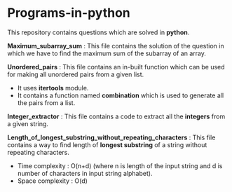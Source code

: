 # Programs-in-python
This repository contains questions which are solved in **python**.


**Maximum_subarray_sum** : This file contains the solution of the question in which we have to find the maximum sum of the subarray of an array. 


**Unordered_pairs** : This file contains an in-built function which can be used for making all unordered pairs from a given list.
   - It uses **itertools** module.
   - It contains a function named **combination** which is used to generate all the pairs from a list.


**Integer_extractor** : This file contains a code to extract all the **integers** from a given string.


**Length_of_longest_substring_without_repeating_characters** : This file contains a way to find length of **longest substring** of a string without repeating characters.
   - Time complexity : O(n+d) (where n is length of the input string and d is number of characters in input string alphabet).
   - Space complexity : O(d)
